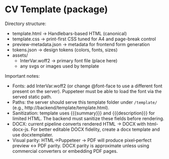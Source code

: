 # CV Template (package)

Directory structure:
- template.html            -> Handlebars-based HTML (canonical)
- template.css             -> print-first CSS tuned for A4 and page-break control
- preview-metadata.json    -> metadata for frontend form generation
- tokens.json              -> design tokens (colors, fonts, sizes)
- assets/
  - InterVar.woff2         -> primary font file (place here)
  - any svgs or images used by template

Important notes:
- Fonts: add InterVar.woff2 (or change @font-face to use a different font present on the server). Puppeteer must be able to load the font via the served static path.
- Paths: the server should serve this template folder under `/template/` (e.g., http://backend/template/template.html).
- Sanitization: template uses {{{summary}}} and {{{description}}} for limited HTML. The backend must sanitize these fields before rendering.
- DOCX: current pipeline converts rendered HTML → DOCX with html-docx-js. For better editable DOCX fidelity, create a docx template and use docxtemplater.
- Visual parity: HTML→Puppeteer → PDF will produce pixel‑perfect preview <-> PDF parity. DOCX parity is approximate unless using commercial converters or embedding PDF pages.